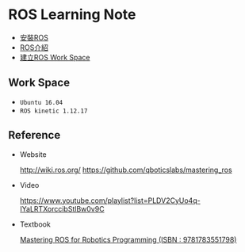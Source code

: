 # ROS Learning Note

* [安裝ROS](http://wiki.ros.org/kinetic/Installation)
* [ROS介紹](Introduction/README.md)
* [建立ROS Work Space](bulding/README.md)

## Work Space
* `Ubuntu 16.04`
* `ROS kinetic 1.12.17` 

## Reference
* Website

  http://wiki.ros.org/
  https://github.com/qboticslabs/mastering_ros
  
* Video

  https://www.youtube.com/playlist?list=PLDV2CyUo4q-IYaLRTXorccibStlBw0v9C

* Textbook

  [Mastering ROS for Robotics Programming (ISBN : 9781783551798)](https://github.com/Offliners/ROS_Learning_Note/blob/main/Textbook/Mastering%20ROS%20for%20Robotics%20Programming.pdf) 
